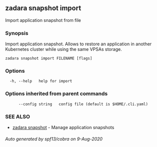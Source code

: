 ## zadara snapshot import

Import application snapshot from file

### Synopsis

Import application snapshot. Allows to restore an application in another Kubernetes cluster while using the same VPSAs storage.

```
zadara snapshot import FILENAME [flags]
```

### Options

```
  -h, --help   help for import
```

### Options inherited from parent commands

```
      --config string   config file (default is $HOME/.cli.yaml)
```

### SEE ALSO

* [zadara snapshot](zadara_snapshot.md)	 - Manage application snapshots

###### Auto generated by spf13/cobra on 9-Aug-2020
